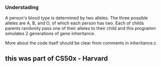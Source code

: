 ### Understading

A person's blood type is determined by two alleles. The three possible alleles
are A, B, and O, of which each person has two. Each of childs parents randomly pass one of their alleles
to their child and this programm simulates 2 generations of gene inheritance.

More about the code itself should be clear from comments in inheritance.c


## this was part of CS50x - Harvard
